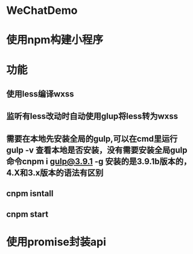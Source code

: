 # WeChatDemo

# 使用npm构建小程序
# 功能
## 使用less编译wxss
## 监听有less改动时自动使用glup将less转为wxss
## 需要在本地先安装全局的gulp,可以在cmd里运行   gulp -v 查看本地是否安装，没有需要安装全局gulp    命令cnpm i gulp@3.9.1 -g  安装的是3.9.1b版本的，4.X和3.x版本的语法有区别
## cnpm isntall
## cnpm start
# 使用promise封装api
